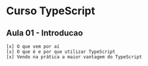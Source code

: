 # Curso TypeScript

## Aula 01 - Introducao
    [x] O que vem por aí
    [x] O que é e por que utilizar TypeScript
    [x] Vendo na prática a maior vantagem do TypeScript
